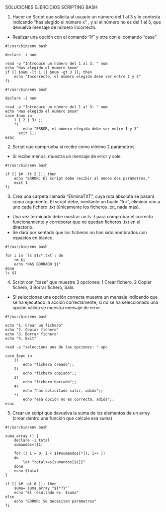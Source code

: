 SOLUCIONES EJERCICIOS SCRIPTING BASH


1. Hacer un  Script que solicita al usuario un número del 1 al 3 y le contesta indicando  “has elegido el número x" , y si el número no es del 1 al 3, que devuelva mensaje de número incorrecto. 
- Realizar una opción con el comando “if” y otra con el comando “case”


```shell
#!/usr/bin/env bash

declare -i num 

read -p "Introduce un número del 1 al 3: " num 
echo "Has elegido el numero $num"
if [[ $num -lt 1 || $num -gt 3 ]]; then
    echo "Incorrecto, el número elegido debe ser entre 1 y 3"
fi
```

```shell
#!/usr/bin/env bash

declare -i num

read -p "Introduce un número del 1 al 3: " num 
echo "Has elegido el numero $num"
case $num in 
    1 | 2 | 3) ;;
    *)
        echo "ERROR, el número elegido debe ser entre 1 y 3"
	  exit 1;;
esac
```

2. Script que comprueba si recibe como mínimo 2 parámetros. 
- Si recibe menos, muestra un mensaje de error y sale.

```shell
#!/usr/bin/env bash

if [[ $# -lt 2 ]]; then
    echo "ERROR: El script debe recibir al menos dos parámetros."
    exit 1
fi

```

3. Crea una carpeta llamada “EliminaTXT”, cuya ruta absoluta se pasará como argumento.
El script debe, mediante un bucle “for”, eliminar uno a uno cada fichero .txt (únicamente los ficheros .txt, nada más). 
- Una vez terminado debe mostrar un ls -l para comprobar el correcto funcionamiento y corroborar que no quedan ficheros .txt en el directorio. 
- Se dará por sentado que los ficheros no han sido nombrados con espacios en blanco.


```shell
#!/usr/bin/env bash

for i in `ls $1/*.txt`; do
    rm $i
    echo "HAS BORRADO $i" 
done
ls $1
```

4. Script con “case” que muestre 3 opciones: 1 Crear fichero, 2 Copiar fichero, 3 Borrar fichero, Salir. 
- Si seleccionas una opción correcta muestra un mensaje indicando que se ha ejecutado la acción correctamente, si no se ha seleccionado una opción válida se muestra mensaje de error.

```shell
#!/usr/bin/env bash

echo "1. Crear un fichero"
echo "2. Copiar fichero"
echo "3. Borrar fichero"
echo "4. Exit"

read -p "selecciona una de las opciones: " opc

case $opc in
    1)
        echo "fichero creado";;
    2)
        echo "fichero copiado";;
    3)
        echo "fichero borrado";;
    4)
        echo "has solicitado salir, adiós";;
    *)
        echo "esa opción no es correcta, adiós";;
esac

```

5. Crear un script que devuelva la suma de los elementos de un array (crear dentro una función que calcule esa suma)

```shell
#!/usr/bin/env bash

suma_array () {
    declare -i total
    sumandos=($1)

    for (( i = 0; i < ${#sumandos[*]}; i++ ))
    do
        let "total+=${sumandos[$i]}"
    done
    echo $total
}

if [[ $# -gt 0 ]]; then
    suma=`suma_array "${*?}"`
    echo "El resultado es: $suma"
else
    echo "ERROR: Se necesitan parámetros"
fi
```


